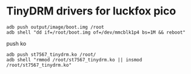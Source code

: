 # TinyDRM drivers for luckfox pico

```shell
adb push output/image/boot.img /root
adb shell "dd if=/root/boot.img of=/dev/mmcblk1p4 bs=1M && reboot"
```

push ko
```shell
adb push st7567_tinydrm.ko /root/
adb shell "rmmod /root/st7567_tinydrm.ko || insmod /root/st7567_tinydrm.ko"
```
